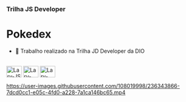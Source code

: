 ### Trilha JS Developer


# Pokedex


- 🔭 Trabalho realizado na Trilha JD Developer da DIO


<div style="display:inline_block"><br>
  <img align="center" alt="Lary-JS" height="30" width="40" src="https://cdn.jsdelivr.net/gh/devicons/devicon/icons/javascript/javascript-original.svg"/>
  <img align="center" alt="Lary-CSS" height="30" width="40" src="https://cdn.jsdelivr.net/gh/devicons/devicon/icons/css3/css3-original.svg"/>
  <img align="center" alt="Lary-HTML" height="30" width="40" src="https://cdn.jsdelivr.net/gh/devicons/devicon/icons/html5/html5-original.svg"/>
</div>

 

https://user-images.githubusercontent.com/108019998/236343866-7dcd0cc1-e05c-4fd0-a228-7a1ca146bc65.mp4

